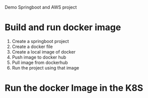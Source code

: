 Demo Springboot and AWS project



Build and run docker image
==============================
1) Create a springboot project
2) Create a docker file
3) Create a local image of docker
4) Push image to docker hub
5) Pull image from dockerhub
6) Run the project using that image

Run the docker Image in the K8S
================================

